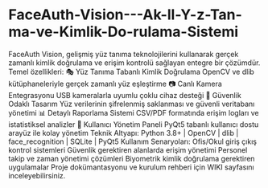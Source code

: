 # FaceAuth-Vision---Ak-ll-Y-z-Tan-ma-ve-Kimlik-Do-rulama-Sistemi
FaceAuth Vision, gelişmiş yüz tanıma teknolojilerini kullanarak gerçek zamanlı kimlik doğrulama ve erişim kontrolü sağlayan entegre bir çözümdür. 
Temel özellikleri:
🎭 Yüz Tanıma Tabanlı Kimlik Doğrulama
OpenCV ve dlib kütüphaneleriyle gerçek zamanlı yüz eşleştirme
📷 Canlı Kamera Entegrasyonu
USB kameralarla uyumlu çoklu cihaz desteği
🔐 Güvenlik Odaklı Tasarım
Yüz verilerinin şifrelenmiş saklanması ve güvenli veritabanı yönetimi
📊 Detaylı Raporlama Sistemi
CSV/PDF formatında erişim logları ve istatistiksel analizler
👥 Kullanıcı Yönetim Paneli
PyQt5 tabanlı kullanıcı dostu arayüz ile kolay yönetim
Teknik Altyapı:
Python 3.8+ | OpenCV | dlib | face_recognition | SQLite | PyQt5
Kullanım Senaryoları:
Ofis/Okul giriş çıkış kontrol sistemleri
Güvenlik gerektiren alanlarda erişim yönetimi
Personel takip ve zaman yönetimi çözümleri
Biyometrik kimlik doğrulama gerektiren uygulamalar
Proje dokümantasyonu ve kurulum rehberi için WIKI sayfasını inceleyebilirsiniz.
